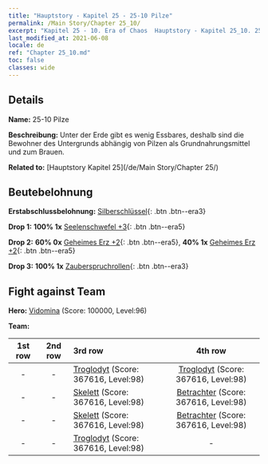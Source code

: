 ```yaml
---
title: "Hauptstory - Kapitel 25 - 25-10 Pilze"
permalink: /Main Story/Chapter 25_10/
excerpt: "Kapitel 25 - 10. Era of Chaos  Hauptstory - Kapitel 25_10. 25-10 Pilze"
last_modified_at: 2021-06-08
locale: de
ref: "Chapter 25_10.md"
toc: false
classes: wide
---
```


## Details

 **Name:** 25-10 Pilze

 **Beschreibung:** Unter der Erde gibt es wenig Essbares, deshalb sind die Bewohner des Untergrunds abhängig von Pilzen als Grundnahrungsmittel und zum Brauen.

 **Related to:** [Hauptstory Kapitel 25](/de/Main Story/Chapter 25/)

## Beutebelohnung

 **Erstabschlussbelohnung:** [Silberschlüssel](/ItemsDE/con_693/){: .btn .btn--era3}

 **Drop 1:** **100% 1x** [Seelenschwefel +3](/ItemsDE/mat_85/){: .btn .btn--era5}

 **Drop 2:** **60% 0x** [Geheimes Erz +2](/ItemsDE/mat_75/){: .btn .btn--era5}, **40% 1x** [Geheimes Erz +2](/ItemsDE/mat_75/){: .btn .btn--era5}

 **Drop 3:** **100% 1x** [Zauberspruchrollen](/ItemsDE/con_694/){: .btn .btn--era3}


## Fight against Team
 **Hero:** [Vidomina](/de/heroes/Vidomina/) (Score: 100000, Level:96)

 **Team:**


  | 1st row | 2nd row | 3rd row | 4th row |
  |:----:|:----:|:----|:----:|
  | - | - | [Troglodyt](/de/units/Troglodyte/) (Score: 367616, Level:98)  | [Troglodyt](/de/units/Troglodyte/) (Score: 367616, Level:98)  |
  | - | - | [Skelett](/de/units/Skeleton/) (Score: 367616, Level:98)  | [Betrachter](/de/units/Beholder/) (Score: 367616, Level:98)  |
  | - | - | [Skelett](/de/units/Skeleton/) (Score: 367616, Level:98)  | [Betrachter](/de/units/Beholder/) (Score: 367616, Level:98)  |
  | - | - | [Troglodyt](/de/units/Troglodyte/) (Score: 367616, Level:98)  | - |


